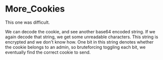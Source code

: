 # More_Cookies

This one was difficult.

We can decode the cookie, and see another base64 encoded string. If we again decode that string, we get some unreadable characters.
This string is encrypted and we don't know how.
One bit in this string denotes whether the cookie belongs to an admin, so bruteforcing toggling each bit, we eventually find the correct cookie to send.
